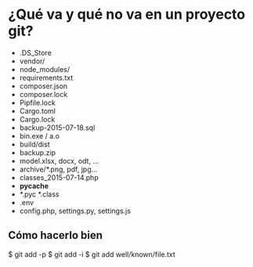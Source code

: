 # ¿Qué va y qué no va en un proyecto git?

* .DS_Store
* vendor/
* node_modules/
* requirements.txt
* composer.json
* composer.lock
* Pipfile.lock
* Cargo.toml
* Cargo.lock
* backup-2015-07-18.sql
* bin.exe / a.o
* build/dist
* backup.zip
* model.xlsx, docx, odt, ...
* archive/*.png, pdf, jpg...
* classes_2015-07-14.php
* __pycache__
* *.pyc *.class
* .env
* config.php, settings.py, settings.js

## Cómo hacerlo bien

$ git add -p
$ git add -i
$ git add well/known/file.txt
